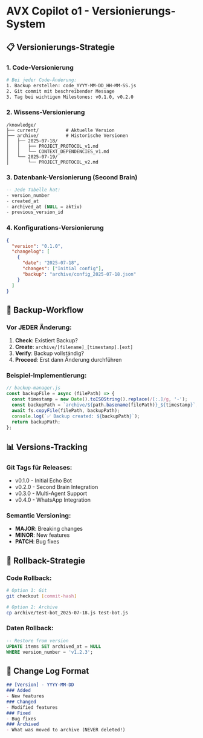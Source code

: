 # AVX Copilot o1 - Versionierungs-System

## 📋 Versionierungs-Strategie

### 1. **Code-Versionierung**
```bash
# Bei jeder Code-Änderung:
1. Backup erstellen: code_YYYY-MM-DD_HH-MM-SS.js
2. Git commit mit beschreibender Message
3. Tag bei wichtigen Milestones: v0.1.0, v0.2.0
```

### 2. **Wissens-Versionierung**
```
/knowledge/
├── current/          # Aktuelle Version
├── archive/          # Historische Versionen
│   ├── 2025-07-18/
│   │   ├── PROJECT_PROTOCOL_v1.md
│   │   └── CONTEXT_DEPENDENCIES_v1.md
│   └── 2025-07-19/
│       └── PROJECT_PROTOCOL_v2.md
```

### 3. **Datenbank-Versionierung** (Second Brain)
```sql
-- Jede Tabelle hat:
- version_number
- created_at
- archived_at (NULL = aktiv)
- previous_version_id
```

### 4. **Konfigurations-Versionierung**
```json
{
  "version": "0.1.0",
  "changelog": [
    {
      "date": "2025-07-18",
      "changes": ["Initial config"],
      "backup": "archive/config_2025-07-18.json"
    }
  ]
}
```

## 🔄 Backup-Workflow

### Vor JEDER Änderung:
1. **Check**: Existiert Backup?
2. **Create**: `archive/[filename]_[timestamp].[ext]`
3. **Verify**: Backup vollständig?
4. **Proceed**: Erst dann Änderung durchführen

### Beispiel-Implementierung:
```javascript
// backup-manager.js
const backupFile = async (filePath) => {
  const timestamp = new Date().toISOString().replace(/[:.]/g, '-');
  const backupPath = `archive/${path.basename(filePath)}_${timestamp}`;
  await fs.copyFile(filePath, backupPath);
  console.log(`✅ Backup created: ${backupPath}`);
  return backupPath;
};
```

## 📊 Versions-Tracking

### Git Tags für Releases:
- v0.1.0 - Initial Echo Bot
- v0.2.0 - Second Brain Integration
- v0.3.0 - Multi-Agent Support
- v0.4.0 - WhatsApp Integration

### Semantic Versioning:
- **MAJOR**: Breaking changes
- **MINOR**: New features
- **PATCH**: Bug fixes

## 🚨 Rollback-Strategie

### Code Rollback:
```bash
# Option 1: Git
git checkout [commit-hash]

# Option 2: Archive
cp archive/test-bot_2025-07-18.js test-bot.js
```

### Daten Rollback:
```sql
-- Restore from version
UPDATE items SET archived_at = NULL 
WHERE version_number = 'v1.2.3';
```

## 📝 Change Log Format
```markdown
## [Version] - YYYY-MM-DD
### Added
- New features
### Changed
- Modified features
### Fixed
- Bug fixes
### Archived
- What was moved to archive (NEVER deleted!)
```
